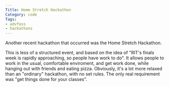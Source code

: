 ```yaml
---
Title: Home Stretch Hackathon
Category: code
Tags:
- advfoss
- hackathons
---
```


Another recent hackathon that occurred was the Home Stretch Hackathon.

This is less of a structured event, and based on the idea of "RIT's finals week is rapidly approaching, so people have work to do".
It allows people to work in the usual, comfortable enviroment, and get work done, while hanging out with friends and eating pizza.
Obviously, it's a lot more relaxed than an "ordinary" hackathon, with no set rules. The only real requirement was "get things done for your classes".
